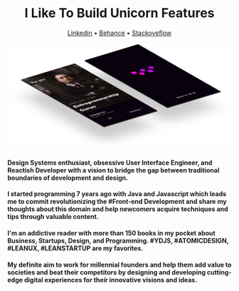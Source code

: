 <h1 align="center">I Like To Build Unicorn Features</h1>
<div align="center">
 <a href="https://www.linkedin.com/in/ala-eddine-menai-6a020b159/"/>Linkedin<a/> •
 <a href="https://www.behance.net/menaialaeddine"/>Behance<a/> •
 <a href="https://stackexchange.com/users/10231365/menai-ala-eddine-aladdin"/>Stackoveflow<a/>
</div>
<br>
<img src="https://github.com/MenaiAla/MenaiAla/blob/master/smartmockups_ken8xvs3.png"/>

#### Design Systems enthusiast, obsessive User Interface Engineer, and Reactish Developer with a vision to bridge the gap between traditional boundaries of development and design.
#### I started programming 7 years ago with Java and Javascript which leads me to commit revolutionizing the #Front-end Development and share my thoughts about this domain and help newcomers acquire techniques and tips through valuable content.

#### I'm an addictive reader with more than 150 books in my pocket about Business, Startups, Design, and Programming. #YDJS, #ATOMICDESIGN, #LEANUX, #LEANSTARTUP are my favorites.

#### My definite aim to work for millennial founders and help them add value to societies and beat their competitors by designing and developing cutting-edge digital experiences for their innovative visions and ideas. 
